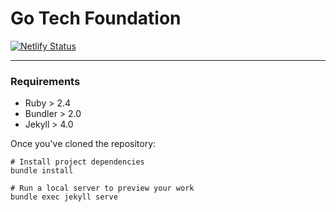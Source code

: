 # Go Tech Foundation

[![Netlify Status](https://api.netlify.com/api/v1/badges/cad071e5-a665-4e29-b7ea-212bfb561922/deploy-status)](https://app.netlify.com/sites/go-tech-foundation/deploys)

---

### Requirements

- Ruby > 2.4
- Bundler > 2.0
- Jekyll > 4.0

Once you've cloned the repository:

```
# Install project dependencies
bundle install

# Run a local server to preview your work 
bundle exec jekyll serve
```

